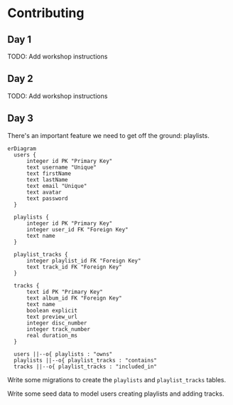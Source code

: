 # Contributing

## Day 1

TODO: Add workshop instructions

## Day 2

TODO: Add workshop instructions

## Day 3

There's an important feature we need to get off the ground: playlists.

```mermaid
erDiagram
  users {
      integer id PK "Primary Key"
      text username "Unique"
      text firstName
      text lastName
      text email "Unique"
      text avatar
      text password
  }

  playlists {
      integer id PK "Primary Key"
      integer user_id FK "Foreign Key"
      text name
  }

  playlist_tracks {
      integer playlist_id FK "Foreign Key"
      text track_id FK "Foreign Key"
  }

  tracks {
      text id PK "Primary Key"
      text album_id FK "Foreign Key"
      text name
      boolean explicit
      text preview_url
      integer disc_number
      integer track_number
      real duration_ms
  }

  users ||--o{ playlists : "owns"
  playlists ||--o{ playlist_tracks : "contains"
  tracks ||--o{ playlist_tracks : "included_in"
```

Write some migrations to create the `playlists` and `playlist_tracks` tables.

Write some seed data to model users creating playlists and adding tracks.
